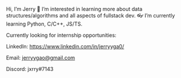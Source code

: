 Hi, I’m Jerry
🎈 I’m interested in learning more about data structures/algorithms and all aspects of fullstack dev.
👓 I’m currently learning Python, C/C++, JS/TS.

Currently looking for internship opportunities:

LinkedIn: https://www.linkedin.com/in/jerryyga0/

Email: jerryygao@gmail.com

Discord: jxrry#7143


<!---
jjxrry/jjxrry is a ✨ special ✨ repository because its `README.md` (this file) appears on your GitHub profile.
You can click the Preview link to take a look at your changes.
--->
